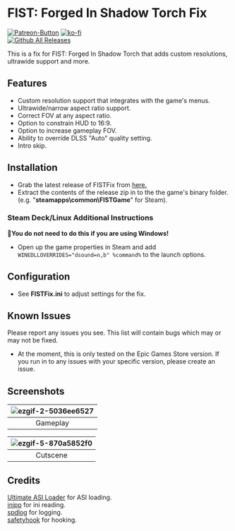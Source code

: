 # FIST: Forged In Shadow Torch Fix
[![Patreon-Button](https://github.com/Lyall/FISTFix/assets/695941/19c468ac-52af-4790-b4eb-5187c06af949)](https://www.patreon.com/Wintermance) [![ko-fi](https://ko-fi.com/img/githubbutton_sm.svg)](https://ko-fi.com/W7W01UAI9)<br />
[![Github All Releases](https://img.shields.io/github/downloads/Lyall/FISTFix/total.svg)](https://github.com/Lyall/FISTFix/releases)

This is a fix for FIST: Forged In Shadow Torch that adds custom resolutions, ultrawide support and more.<br />

## Features
- Custom resolution support that integrates with the game's menus.
- Ultrawide/narrow aspect ratio support.
- Correct FOV at any aspect ratio.
- Option to constrain HUD to 16:9.
- Option to increase gameplay FOV.
- Ability to override DLSS "Auto" quality setting.
- Intro skip.

## Installation
- Grab the latest release of FISTFix from [here.](https://github.com/Lyall/FISTFix/releases)
- Extract the contents of the release zip in to the the game's binary folder.<br />(e.g. "**steamapps\common\FISTGame**" for Steam).

### Steam Deck/Linux Additional Instructions
🚩**You do not need to do this if you are using Windows!**
- Open up the game properties in Steam and add `WINEDLLOVERRIDES="dsound=n,b" %command%` to the launch options.

## Configuration
- See **FISTFix.ini** to adjust settings for the fix.

## Known Issues
Please report any issues you see.
This list will contain bugs which may or may not be fixed.

- At the moment, this is only tested on the Epic Games Store version. If you run in to any issues with your specific version, please create an issue.
## Screenshots

| ![ezgif-2-5036ee6527](https://github.com/Lyall/FISTFix/assets/695941/18dc4094-56f6-4b13-84ac-2d044ecf112d) |
|:--:|
| Gameplay |

|![ezgif-5-870a5852f0](https://github.com/Lyall/FISTFix/assets/695941/7b3a6a12-cac0-4a37-ab63-81aab8739734) |
|:--:|
| Cutscene |

## Credits
[Ultimate ASI Loader](https://github.com/ThirteenAG/Ultimate-ASI-Loader) for ASI loading. <br />
[inipp](https://github.com/mcmtroffaes/inipp) for ini reading. <br />
[spdlog](https://github.com/gabime/spdlog) for logging. <br />
[safetyhook](https://github.com/cursey/safetyhook) for hooking.
